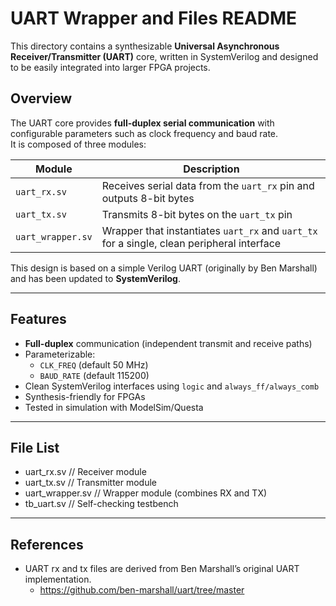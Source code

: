 # UART Wrapper and Files README

This directory contains a synthesizable **Universal Asynchronous Receiver/Transmitter (UART)** core,
written in SystemVerilog and designed to be easily integrated into larger FPGA projects.

## Overview
The UART core provides **full-duplex serial communication** with configurable parameters such as
clock frequency and baud rate.  
It is composed of three modules:

| Module        | Description                                                        |
|---------------|--------------------------------------------------------------------|
| `uart_rx.sv`  | Receives serial data from the `uart_rx` pin and outputs 8-bit bytes |
| `uart_tx.sv`  | Transmits 8-bit bytes on the `uart_tx` pin                          |
| `uart_wrapper.sv`| Wrapper that instantiates `uart_rx` and `uart_tx` for a single, clean peripheral interface |

This design is based on a simple Verilog UART (originally by Ben Marshall) and has been updated to **SystemVerilog**.

---

## Features
- **Full-duplex** communication (independent transmit and receive paths)
- Parameterizable:
  - `CLK_FREQ` (default 50 MHz)
  - `BAUD_RATE` (default 115200)
- Clean SystemVerilog interfaces using `logic` and `always_ff/always_comb`
- Synthesis-friendly for FPGAs
- Tested in simulation with ModelSim/Questa

---

## File List
- uart_rx.sv // Receiver module
- uart_tx.sv // Transmitter module
- uart_wrapper.sv // Wrapper module (combines RX and TX)
- tb_uart.sv // Self-checking testbench

---

## References
- UART rx and tx files are derived from Ben Marshall’s original UART implementation.
  - https://github.com/ben-marshall/uart/tree/master
